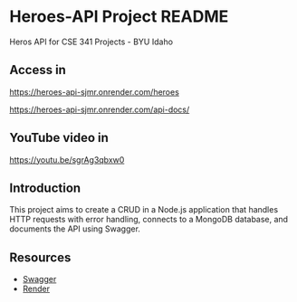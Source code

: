 # Heroes-API Project README
Heros API for CSE 341 Projects - BYU Idaho


## Access in
https://heroes-api-sjmr.onrender.com/heroes

https://heroes-api-sjmr.onrender.com/api-docs/

## YouTube video in
https://youtu.be/sgrAg3qbxw0


## Introduction
This project aims to create a CRUD in a Node.js application that handles HTTP requests with error handling, connects to a MongoDB database, and documents the API using Swagger.



## Resources
- [Swagger](https://swagger.io/)
- [Render](https://render.com/)